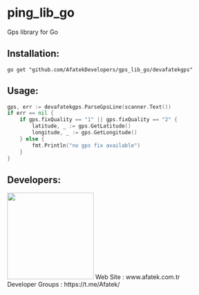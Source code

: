 # ping_lib_go

Gps library for Go

## Installation:

```shell
go get "github.com/AfatekDevelopers/gps_lib_go/devafatekgps"
```

## Usage:

```go
gps, err := devafatekgps.ParseGpsLine(scanner.Text())
if err == nil {
	if gps.fixQuality == "1" || gps.fixQuality == "2" {
		latitude, _ := gps.GetLatitude()
		longitude, _ := gps.GetLongitude()
	} else {
		fmt.Println("no gps fix available")
	}
}
```

## Developers:
<img src="https://github.com/AfatekDevelopers/companyfiles/blob/master/afatek-logo.png?raw=true" width="200"/>
Web Site        : www.afatek.com.tr <br />
Developer Groups : https://t.me/Afatek/ <br />